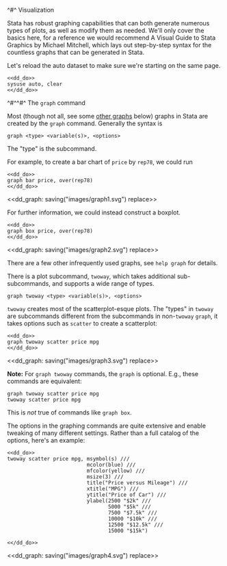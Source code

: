 ^#^ Visualization

Stata has robust graphing capabilities that can both generate numerous types of plots, as well as modify them as needed. We'll only cover the basics
here, for a reference we would recommend A Visual Guide to Stata Graphics by Michael Mitchell, which lays out step-by-step syntax for the countless
graphs that can be generated in Stata.

Let's reload the auto dataset to make sure we're starting on the same page.

~~~~
<<dd_do>>
sysuse auto, clear
<</dd_do>>
~~~~

^#^^#^ The `graph` command

Most (though not all, see some [other graphs](#other-graphs) below) graphs in Stata are created by the `graph` command. Generally the syntax is

```
graph <type> <variable(s)>, <options>
```

The "type" is the subcommand.

For example, to create a bar chart of `price` by `rep78`, we could run

~~~~
<<dd_do>>
graph bar price, over(rep78)
<</dd_do>>
~~~~

<<dd_graph: saving("images/graph1.svg") replace>>

For further information, we could instead construct a boxplot.
~~~~
<<dd_do>>
graph box price, over(rep78)
<</dd_do>>
~~~~

<<dd_graph: saving("images/graph2.svg") replace>>

There are a few other infrequently used graphs, see `help graph` for details.

There is a plot subcommand, `twoway`, which takes additional sub-subcommands, and supports a wide range of types.

```
graph twoway <type> <variable(s)>, <options>
```

`twoway` creates most of the scatterplot-esque plots. The "types" in `twoway` are subcommands different from the subcommands in non-`twoway` `graph`,
it takes options such as `scatter` to create a scatterplot:

~~~~
<<dd_do>>
graph twoway scatter price mpg
<</dd_do>>
~~~~

<<dd_graph: saving("images/graph3.svg") replace>>

**Note:** For `graph twoway` commands, the `graph` is optional. E.g., these commands are equivalent:
```
graph twoway scatter price mpg
twoway scatter price mpg
```
This is *not* true of commands like `graph box`.


The options in the graphing commands are quite extensive and enable tweaking of many different settings. Rather than a full catalog of the options,
here's an example:
~~~~
<<dd_do>>
twoway scatter price mpg, msymbol(s) ///
                          mcolor(blue) ///
                          mfcolor(yellow) ///
                          msize(3) ///
                          title("Price versus Mileage") ///
                          xtitle("MPG") ///
                          ytitle("Price of Car") ///
                          ylabel(2500 "$2k" ///
                                 5000 "$5k" ///
                                 7500 "$7.5k" ///
                                 10000 "$10k" ///
                                 12500 "$12.5k" ///
                                 15000 "$15k")

<</dd_do>>
~~~~

<<dd_graph: saving("images/graph4.svg") replace>>

<!--
\begin{center}
  \includegraphics[width=300px]{images/graph04.pdf}
\end{center}

\newpage
Graphs made using \texttt{twoway} have an additional benefit - it is easy to stack them. For example, \texttt{twoway lfit} creates a best-fit line
between the points:
\begin{verbatim}
. twoway lfit salary market
\end{verbatim}

\begin{center}
  \includegraphics[width=300px]{images/graph05.pdf}
\end{center}

It would be much better to overlap those two - generate the scatter plot, then add the best fit line. We can easily do that by passing multiple plots
to \texttt{twoway}:
\newpage
\begin{verbatim}
. twoway (scatter salary market) (lfit salary market)
\end{verbatim}

\begin{center}
  \includegraphics[width=300px]{images/graph06.pdf}
\end{center}

Note that the order of the plots matters - if you can tell, the best-fit line was drawn on top of the scatter plot points. If you reversed the order
in the command (\texttt{twoway (lfit salary market) (scatter salary market)}), the line would be drawn first and the points on top of it.

\newpage
Finally, note that options can be passed to each individual plot or the entire plot:
\begin{verbatim}
. graph twoway (scatter salary market, msymbol(t)) \\\
               (lfit salary market, lcolor(green)), \\\
                  title("Salary vs Marketability")
\end{verbatim}

\begin{center}
  \includegraphics[width=300px]{images/graph07.pdf}
\end{center}

\subsection{Other graphs}
\label{othergraphs}

There are a very large number of graphs which do not exist under the \texttt{graph} command. Most are very niche, but the most important general
example is histogram, which has its own command.
\newpage
\begin{verbatim}
. histogram salary
\end{verbatim}

\begin{center}
  \includegraphics[width=300px]{images/graph08.pdf}
\end{center}

You can see a full list of the non-\texttt{graph} plots by looking at

\begin{verbatim}
. help graph other
\end{verbatim}

\subsection{Plotting by group}

All graph commands accept a \texttt{by(<grouping var>)} option which will repeat the graphing command for each level of the grouping variable, and
display all graphs on the same output. For example,
\newpage
\begin{verbatim}
. hist salary, by(rank)
\end{verbatim}

\begin{center}
  \includegraphics[width=300px]{images/graph09.pdf}
\end{center}

Note that due to the compressed size of each individual graph, you may need to tweak the options (e.g. notice the Y axis).

Alternatively, you may way to represent another variable on a single plot. For example, let's say we want to create the scatter plot and best-fit from
above, but differentiate the genders on one graph (rather than two separate windows via \texttt{by}). To do this, we'd overlap two
\texttt{scatter} and \texttt{lfit} plots in a single \texttt{twoway}, each with a conditional \texttt{if}.

\newpage
\begin{verbatim}
. twoway (scatter salary market if male ==  0) ///
         (scatter salary market if male == 1) ///
         (lfit salary market if male ==  0) //
         (lfit salary market if male == 1)
\end{verbatim}

\begin{center}
  \includegraphics[width=300px]{images/graph10.pdf}
\end{center}

Notice that Stata automatically made each plot a separate color, but not in a logical fashion. Here's a cleaned up version:
\newpage
\begin{verbatim}
. twoway (scatter salary market if male ==  0, mcolor(orange)) ///
         (scatter salary market if male == 1, mcolor(green)) ///
         (lfit salary market if male ==  0, lcolor(orange) lwidth(1.4)) ///
         (lfit salary market if male == 1, lcolor(green) lwidth(1.4)), ///
      legend(label(1 "Female") label(2 "Male") order(1 2)) ///
      title("Salary vs Marketability") xtitle("Marketability") ///
      ytitle("Salary") ylabel(20000 "$20k" ///
                  40000 "$40k" ///
                  60000 "$60k" ///
                  80000 "$80k" ///
                  100000 "$100k")
\end{verbatim}

\begin{center}
  \includegraphics[width=300px]{images/graph11.pdf}
\end{center}


\subsection{Getting help on Graphs}

There are a ton of options in all these graphs. Rather than list them all, we instead direct you to some various help pages.

For general assistance, start with

\begin{verbatim}
. help graph
\end{verbatim}

Each individual type of graph has its own help page:

\begin{verbatim}
. help graph box
. help graph twoway
. help twoway scatter
. help histogram
\end{verbatim}

There are various generalized options which are the same over the variety of plots. These can be found in the documentation of each individual graph,
or you can access them directly:

\begin{verbatim}
. help title_options * Help with titles, subtitles, notes, captions.
. help axis_options * Axis labels, tick marks, scaling, etc.
. help legend_options * Manipulating the legend
. help marker_options * Modifying points (e.g. a scatterplot)
. help marker_label_options * Adding labels to markers
. help cline_options * Options for any lines (e.g. lfit)
\end{verbatim}

\subsection{Displaying multiple graphs simultaneously}

You may have noticed that opening a new plot closes the old one. What if you wanted to compare the plots? The behind-the-scenes reason that the old
plots are closed is that Stata names each plot and each plot can only be open once. The default name is ``Graph'', so with each new plot, the
``Graph'' plot is overridden. If you closed a plot and wanted to re-open it, you can run the following at any point \emph{until you run another
  graph}.
\begin{verbatim}
. graph display Graph
\end{verbatim}

When we create a new plot with the default name, we lose the last one.\\

If we give a plot a non-default name, it will be saved (so that it can be re-displayed later) and more importantly, will open a new window without
closing the last. Running two plots with custom names opens two separate windows.
\begin{verbatim}
. hist salary, name(g1)
. hist market, name(g2)
\end{verbatim}

Names can be re-used (and plots re-generated) easily:
\begin{verbatim}
hist salary, title("Histogram of Salary") name(g1, replace)
\end{verbatim}

We can also list (using \texttt{dir}), re-display, or drop graphs:
\begin{verbatim}
graph dir
graph display g1
graph drop g1
graph drop _all
\end{verbatim}

Finally, if you'd rather have all the graphs in one window with tabs instead of separate windows, use
\begin{verbatim}
set autotabgraphs on
\end{verbatim}

You still need to name graphs separately.
-->
